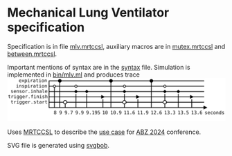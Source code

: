 # Mechanical Lung Ventilator specification

Specification is in file [mlv.mrtccsl](), auxiliary macros are in [mutex.mrtccsl]() and [between.mrtccsl]().

Important mentions of syntax are in the [syntax](syntax.md) file. Simulation is implemented in [bin/mlv.ml](bin/mlv.ml) and produces trace
![Trace](./trace.svg)

Uses [MRTCCSL](https://github.com/PaulRaUnite/mrtccsl) to describe the [use case](https://github.com/foselab/abz2024_casestudy_MLV/blob/52c618e676a808592e4c92dc950e7629bb0eb67d/Mechanical_Lung_Ventilator%201_5.pdf) for [ABZ 2024](https://abz-conf.org/site/2024/casestudy/) conference.


SVG file is generated using [svgbob](https://github.com/ivanceras/svgbob/).

